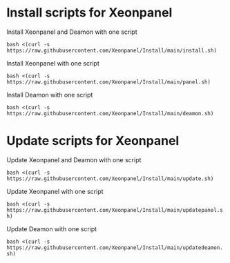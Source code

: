 # Install scripts for Xeonpanel


Install Xeonpanel and Deamon with one script

`bash <(curl -s https://raw.githubusercontent.com/Xeonpanel/Install/main/install.sh)`

Install Xeonpanel with one script 

`bash <(curl -s https://raw.githubusercontent.com/Xeonpanel/Install/main/panel.sh)`

Install Deamon with one script

`bash <(curl -s https://raw.githubusercontent.com/Xeonpanel/Install/main/deamon.sh)`

# Update scripts for Xeonpanel 

Update Xeonpanel and Deamon with one script

`bash <(curl -s https://raw.githubusercontent.com/Xeonpanel/Install/main/update.sh)`

Update Xeonpanel with one script 

`bash <(curl -s https://raw.githubusercontent.com/Xeonpanel/Install/main/updatepanel.sh)`

Update Deamon with one script

`bash <(curl -s https://raw.githubusercontent.com/Xeonpanel/Install/main/updatedeamon.sh)`
